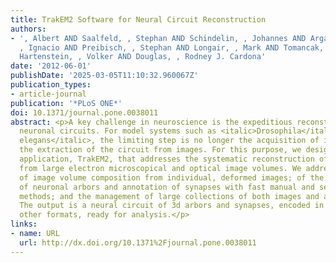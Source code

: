 ```yaml
---
title: TrakEM2 Software for Neural Circuit Reconstruction
authors:
- ', Albert AND Saalfeld, , Stephan AND Schindelin, , Johannes AND Arganda-Carreras,
  , Ignacio AND Preibisch, , Stephan AND Longair, , Mark AND Tomancak, , Pavel AND
  Hartenstein, , Volker AND Douglas, , Rodney J. Cardona'
date: '2012-06-01'
publishDate: '2025-03-05T11:10:32.960067Z'
publication_types:
- article-journal
publication: '*PLoS ONE*'
doi: 10.1371/journal.pone.0038011
abstract: <p>A key challenge in neuroscience is the expeditious reconstruction of
  neuronal circuits. For model systems such as <italic>Drosophila</italic> and <italic>C.
  elegans</italic>, the limiting step is no longer the acquisition of imagery but
  the extraction of the circuit from images. For this purpose, we designed a software
  application, TrakEM2, that addresses the systematic reconstruction of neuronal circuits
  from large electron microscopical and optical image volumes. We address the challenges
  of image volume composition from individual, deformed images; of the reconstruction
  of neuronal arbors and annotation of synapses with fast manual and semi-automatic
  methods; and the management of large collections of both images and annotations.
  The output is a neural circuit of 3d arbors and synapses, encoded in NeuroML and
  other formats, ready for analysis.</p>
links:
- name: URL
  url: http://dx.doi.org/10.1371%2Fjournal.pone.0038011
---
```

